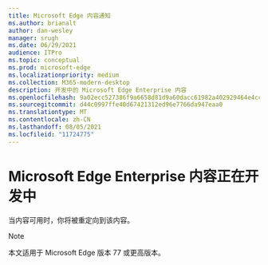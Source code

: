 ```yaml
---
title: Microsoft Edge 内容通知
ms.author: brianalt
author: dan-wesley
manager: srugh
ms.date: 06/29/2021
audience: ITPro
ms.topic: conceptual
ms.prod: microsoft-edge
ms.localizationpriority: medium
ms.collection: M365-modern-desktop
description: 开发中的 Microsoft Edge Enterprise 内容
ms.openlocfilehash: 9a02ecc527386f9a6658d81d9a60dacc61982a402929464e4cc0d642f91be56b
ms.sourcegitcommit: d44c0997ffe40d67421312ed96e7766da947eaa0
ms.translationtype: MT
ms.contentlocale: zh-CN
ms.lasthandoff: 08/05/2021
ms.locfileid: "11724775"
---
```

# <a name="microsoft-edge-enterprise-content-is-under-development"></a>Microsoft Edge Enterprise 内容正在开发中

当内容可用时，你将被重定向到该内容。

> [!NOTE]
> 本文适用于 Microsoft Edge 版本 77 或更高版本。
